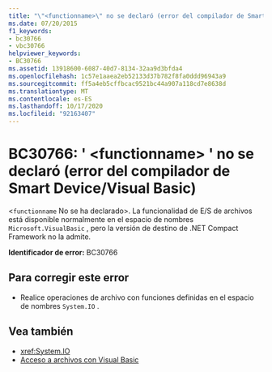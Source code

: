 ```yaml
---
title: "\"<functionname>\" no se declaró (error del compilador de Smart Device/Visual Basic)"
ms.date: 07/20/2015
f1_keywords:
- bc30766
- vbc30766
helpviewer_keywords:
- BC30766
ms.assetid: 13918600-6087-40d7-8134-32aa9d3bfda4
ms.openlocfilehash: 1c57e1aaea2eb52133d37b782f8fa0ddd96943a9
ms.sourcegitcommit: ff5a4eb5cffbcac9521bc44a907a118cd7e8638d
ms.translationtype: MT
ms.contentlocale: es-ES
ms.lasthandoff: 10/17/2020
ms.locfileid: "92163407"
---
```

# <a name="bc30766-functionname-is-not-declared-smart-devicevisual-basic-compiler-error"></a>BC30766: ' \<functionname> ' no se declaró (error del compilador de Smart Device/Visual Basic)

<`functionname` No se ha declarado>. La funcionalidad de E/S de archivos está disponible normalmente en el espacio de nombres `Microsoft.VisualBasic` , pero la versión de destino de .NET Compact Framework no la admite.

 **Identificador de error:** BC30766

## <a name="to-correct-this-error"></a>Para corregir este error

- Realice operaciones de archivo con funciones definidas en el espacio de nombres `System.IO` .

## <a name="see-also"></a>Vea también

- <xref:System.IO>
- [Acceso a archivos con Visual Basic](../../developing-apps/programming/drives-directories-files/file-access.md)
